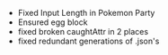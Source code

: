 - Fixed Input Length in Pokemon Party
- Ensured egg block
- fixed broken caughtAttr in 2 places
- fixed redundant generations of .json's